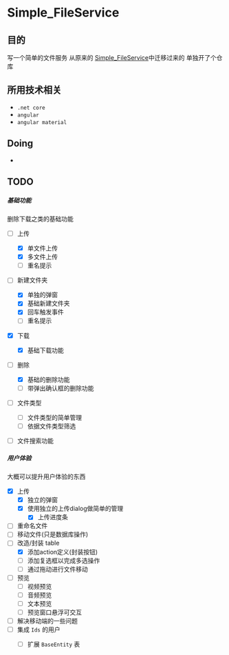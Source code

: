 # Simple_FileService

## 目的

写一个简单的文件服务
从原来的 [Simple_FileService](https://github.com/CollapseNav/Simple_FileService/tree/spa)中迁移过来的
单独开了个仓库

## 所用技术相关

* `.net core`
* `angular`
* `angular material`


## Doing

*

## TODO

##### 基础功能

删除下载之类的基础功能

- [ ] 上传
  - [x] 单文件上传
  - [x] 多文件上传
  - [ ] 重名提示
- [ ] 新建文件夹
  - [x] 单独的弹窗
  - [x] 基础新建文件夹
  - [x] 回车触发事件
  - [ ] 重名提示
- [x] 下载
  - [x] 基础下载功能
- [ ] 删除
  - [x] 基础的删除功能
  - [ ] 带弹出确认框的删除功能
- [ ] 文件类型
  - [ ] 文件类型的简单管理
  - [ ] 依据文件类型筛选
- [ ] 文件搜索功能


##### 用户体验

大概可以提升用户体验的东西

- [x] 上传
  - [x] 独立的弹窗
  - [x] 使用独立的上传dialog做简单的管理
    - [x] 上传进度条
- [ ] 重命名文件
- [ ] 移动文件(只是数据库操作)
- [ ] 改造/封装 table
  - [x] 添加action定义(封装按钮)
  - [ ] 添加复选框以完成多选操作
  - [ ] 通过拖动进行文件移动
- [ ] 预览
  - [ ] 视频预览
  - [ ] 音频预览
  - [ ] 文本预览
  - [ ] 预览窗口悬浮可交互
- [ ] 解决移动端的一些问题
- [ ] 集成 `Ids` 的用户
  - [ ] 扩展 `BaseEntity` 表



